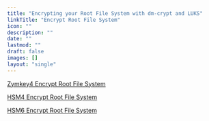 ```yaml
---
title: "Encrypting your Root File System with dm-crypt and LUKS"
linkTitle: "Encrypt Root File System"
icon: ""
description: ""
date: ""
lastmod: ""
draft: false
images: []
layout: "single"
---
```


<p><a href="https://docs.zymbit.com/tutorials/encrypt-rfs/zymkey4">Zymkey4 Encrypt Root File System</a><p>
<p><a href="https://docs.zymbit.com/tutorials/encrypt-rfs/hsm4">HSM4 Encrypt Root File System</a></p>
<p><a href="https://docs.zymbit.com/tutorials/encrypt-rfs/hsm6">HSM6 Encrypt Root File System</a></p>
